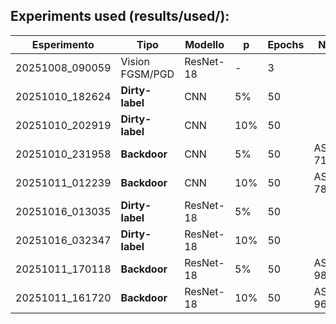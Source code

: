 
## Experiments used (results/used/):

| Esperimento | Tipo | Modello | p | Epochs | Note |
|-------------|------|---------|---|--------|------|
| 20251008_090059 | Vision FGSM/PGD | ResNet-18 | - | 3 |  |
| 20251010_182624 | **Dirty-label** | CNN | 5% | 50 |  |
| 20251010_202919 | **Dirty-label** | CNN | 10% | 50 |  |
| 20251010_231958 | **Backdoor** | CNN | 5% | 50 | ASR 71.0% |
| 20251011_012239 | **Backdoor** | CNN | 10% | 50 | ASR 78.5%  |
| 20251016_013035 | **Dirty-label** | ResNet-18 | 5% | 50 |  |
| 20251016_032347 | **Dirty-label** | ResNet-18 | 10% | 50 |  |
| 20251011_170118 | **Backdoor** | ResNet-18 | 5% | 50 | ASR 98.8%  |
| 20251011_161720 | **Backdoor** | ResNet-18 | 10% | 50 | ASR 96.9%  |